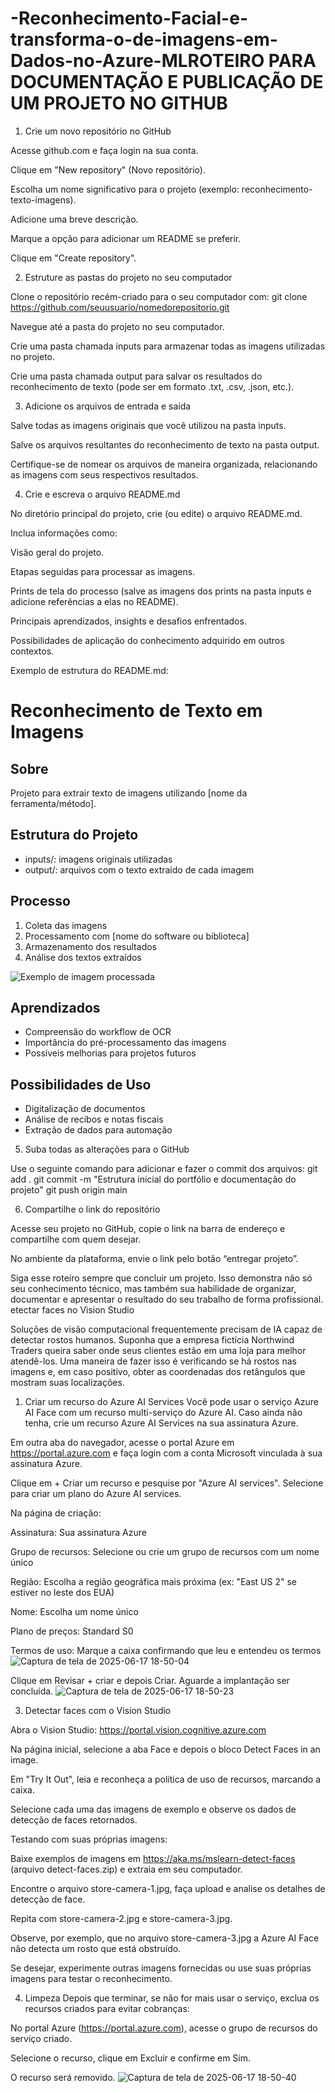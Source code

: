 # -Reconhecimento-Facial-e-transforma-o-de-imagens-em-Dados-no-Azure-MLROTEIRO PARA DOCUMENTAÇÃO E PUBLICAÇÃO DE UM PROJETO NO GITHUB

1. Crie um novo repositório no GitHub


Acesse github.com e faça login na sua conta.

Clique em "New repository" (Novo repositório).

Escolha um nome significativo para o projeto (exemplo: reconhecimento-texto-imagens).

Adicione uma breve descrição.

Marque a opção para adicionar um README se preferir.

Clique em "Create repository".

2. Estruture as pastas do projeto no seu computador


Clone o repositório recém-criado para o seu computador com:
git clone https://github.com/seuusuario/nomedorepositorio.git


Navegue até a pasta do projeto no seu computador.

Crie uma pasta chamada inputs para armazenar todas as imagens utilizadas no projeto.

Crie uma pasta chamada output para salvar os resultados do reconhecimento de texto (pode ser em formato .txt, .csv, .json, etc.).

3. Adicione os arquivos de entrada e saída


Salve todas as imagens originais que você utilizou na pasta inputs.

Salve os arquivos resultantes do reconhecimento de texto na pasta output.

Certifique-se de nomear os arquivos de maneira organizada, relacionando as imagens com seus respectivos resultados.

4. Crie e escreva o arquivo README.md


No diretório principal do projeto, crie (ou edite) o arquivo README.md.


Inclua informações como:



Visão geral do projeto.

Etapas seguidas para processar as imagens.

Prints de tela do processo (salve as imagens dos prints na pasta inputs e adicione referências a elas no README).

Principais aprendizados, insights e desafios enfrentados.

Possibilidades de aplicação do conhecimento adquirido em outros contextos.


Exemplo de estrutura do README.md:


# Reconhecimento de Texto em Imagens

## Sobre

Projeto para extrair texto de imagens utilizando [nome da ferramenta/método].

## Estrutura do Projeto

- inputs/: imagens originais utilizadas
- output/: arquivos com o texto extraído de cada imagem

## Processo

1. Coleta das imagens
2. Processamento com [nome do software ou biblioteca]
3. Armazenamento dos resultados
4. Análise dos textos extraídos

![Exemplo de imagem processada](inputs/exemplo.png)

## Aprendizados

- Compreensão do workflow de OCR
- Importância do pré-processamento das imagens
- Possíveis melhorias para projetos futuros

## Possibilidades de Uso

- Digitalização de documentos
- Análise de recibos e notas fiscais
- Extração de dados para automação


5. Suba todas as alterações para o GitHub


Use o seguinte comando para adicionar e fazer o commit dos arquivos:
git add .
git commit -m "Estrutura inicial do portfólio e documentação do projeto"
git push origin main


6. Compartilhe o link do repositório


Acesse seu projeto no GitHub, copie o link na barra de endereço e compartilhe com quem desejar.


No ambiente da plataforma, envie o link pelo botão “entregar projeto”.

Siga esse roteiro sempre que concluir um projeto. Isso demonstra não só seu conhecimento técnico, mas também sua habilidade de organizar, documentar e apresentar o resultado do seu trabalho de forma profissional.
etectar faces no Vision Studio

Soluções de visão computacional frequentemente precisam de IA capaz de detectar rostos humanos. Suponha que a empresa fictícia Northwind Traders queira saber onde seus clientes estão em uma loja para melhor atendê-los. Uma maneira de fazer isso é verificando se há rostos nas imagens e, em caso positivo, obter as coordenadas dos retângulos que mostram suas localizações.

1. Criar um recurso do Azure AI Services
Você pode usar o serviço Azure AI Face com um recurso multi-serviço do Azure AI. Caso ainda não tenha, crie um recurso Azure AI Services na sua assinatura Azure.


Em outra aba do navegador, acesse o portal Azure em https://portal.azure.com e faça login com a conta Microsoft vinculada à sua assinatura Azure.

Clique em + Criar um recurso e pesquise por "Azure AI services". Selecione para criar um plano do Azure AI services.

Na página de criação:

Assinatura: Sua assinatura Azure

Grupo de recursos: Selecione ou crie um grupo de recursos com um nome único

Região: Escolha a região geográfica mais próxima (ex: "East US 2" se estiver no leste dos EUA)

Nome: Escolha um nome único

Plano de preços: Standard S0

Termos de uso: Marque a caixa confirmando que leu e entendeu os termos
![Captura de tela de 2025-06-17 18-50-04](https://github.com/user-attachments/assets/4194f21b-ff05-4183-9278-3b3bbdeb5086)

Clique em Revisar + criar e depois Criar. Aguarde a implantação ser concluída.
![Captura de tela de 2025-06-17 18-50-23](https://github.com/user-attachments/assets/ca51b650-026a-474a-996e-24419368ef35)

3. Detectar faces com o Vision Studio

Abra o Vision Studio: https://portal.vision.cognitive.azure.com

Na página inicial, selecione a aba Face e depois o bloco Detect Faces in an image.

Em "Try It Out", leia e reconheça a política de uso de recursos, marcando a caixa.

Selecione cada uma das imagens de exemplo e observe os dados de detecção de faces retornados.

Testando com suas próprias imagens:

Baixe exemplos de imagens em https://aka.ms/mslearn-detect-faces (arquivo detect-faces.zip) e extraia em seu computador.

Encontre o arquivo store-camera-1.jpg, faça upload e analise os detalhes de detecção de face.

Repita com store-camera-2.jpg e store-camera-3.jpg.

Observe, por exemplo, que no arquivo store-camera-3.jpg a Azure AI Face não detecta um rosto que está obstruído.


Se desejar, experimente outras imagens fornecidas ou use suas próprias imagens para testar o reconhecimento.

4. Limpeza
Depois que terminar, se não for mais usar o serviço, exclua os recursos criados para evitar cobranças:


No portal Azure (https://portal.azure.com), acesse o grupo de recursos do serviço criado.

Selecione o recurso, clique em Excluir e confirme em Sim.

O recurso será removido.
![Captura de tela de 2025-06-17 18-50-40](https://github.com/user-attachments/assets/308a9327-8f4e-4182-a050-a1a83ad791fa)



